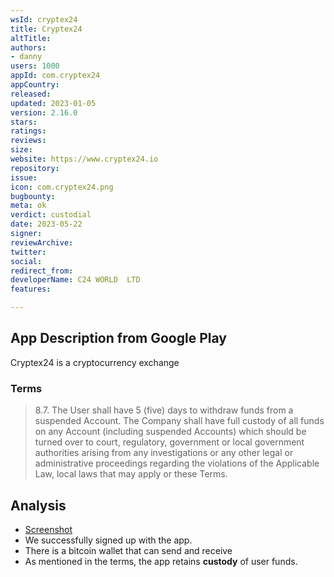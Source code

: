 ```yaml
---
wsId: cryptex24
title: Cryptex24
altTitle: 
authors:
- danny 
users: 1000
appId: com.cryptex24
appCountry: 
released: 
updated: 2023-01-05
version: 2.16.0
stars: 
ratings: 
reviews: 
size: 
website: https://www.cryptex24.io
repository: 
issue: 
icon: com.cryptex24.png
bugbounty: 
meta: ok
verdict: custodial
date: 2023-05-22
signer: 
reviewArchive: 
twitter: 
social: 
redirect_from: 
developerName: C24 WORLD  LTD
features: 

---
```


## App Description from Google Play 

Cryptex24 is a cryptocurrency exchange 

### Terms 

> 8.7. The User shall have 5 (five) days to withdraw funds from a suspended Account. The Company shall have full custody of all funds on any Account (including suspended Accounts) which should be turned over to court, regulatory, government or local government authorities arising from any investigations or any other legal or administrative proceedings regarding the violations of the Applicable Law, local laws that may apply or these Terms.

## Analysis 

- [Screenshot](https://twitter.com/BitcoinWalletz/status/1660467140359495680)
- We successfully signed up with the app.
- There is a bitcoin wallet that can send and receive 
- As mentioned in the terms, the app retains **custody** of user funds.